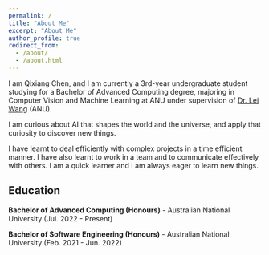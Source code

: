 ```yaml
---
permalink: /
title: "About Me"
excerpt: "About Me"
author_profile: true
redirect_from: 
  - /about/
  - /about.html
---
```


I am Qixiang Chen, and I am currently a 3rd-year undergraduate student studying for a Bachelor of Advanced Computing degree, majoring in Computer Vision and Machine Learning at ANU under supervision of [Dr. Lei Wang](https://leiwangr.github.io/) (ANU).

I am curious about AI that shapes the world and the universe, and apply that curiosity to discover new things. 

I have learnt to deal efficiently with complex projects in a time efficient manner. I have also learnt to work in a team and to communicate effectively with others. I am a quick learner and I am always eager to learn new things.

<h2>Education</h2>

**Bachelor of Advanced Computing (Honours)** - Australian National University (Jul. 2022 - Present)

**Bachelor of Software Engineering (Honours)** - Australian National University (Feb. 2021 - Jun. 2022)